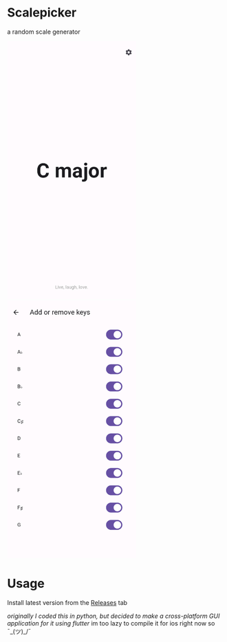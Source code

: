 # Scalepicker
a random scale generator

<img src="https://github.com/lawnclppings/scalepicker/blob/main/assets/android.png" width="300" height="600"> <img src="https://github.com/lawnclppings/scalepicker/blob/main/assets/configuration.png" width="300" height="600">

# Usage
Install latest version from the [Releases](https://github.com/lawnclppings/scalepicker/releases/latest) tab

*originally I coded this in python, but decided to make a cross-platform GUI application for it using flutter*
im too lazy to compile it for ios right now so ¯\_(ツ)_/¯
